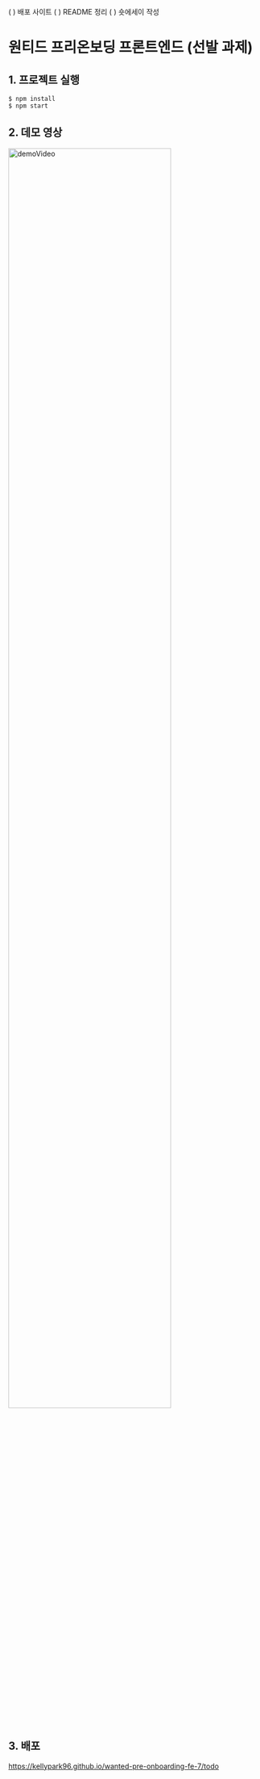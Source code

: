 ( ) 배포 사이트
( ) README 정리
( ) 숏에세이 작성

# 원티드 프리온보딩 프론트엔드 (선발 과제)

## 1. 프로젝트 실행
```
$ npm install
$ npm start
```

## 2. 데모 영상
<img width="80%" src="https://user-images.githubusercontent.com/96809147/196191936-09a7f633-9e81-4ae0-99c9-684ff765983b.mov" alt="demoVideo"/>


## 3. 배포
https://kellypark96.github.io/wanted-pre-onboarding-fe-7/todo
